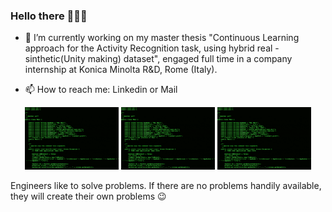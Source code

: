 ### Hello there 👨🏻‍💻

<!--
**FlavioLorenzi/flaviolorenzi** is a ✨ _special_ ✨ repository because its `README.md` (this file) appears on your GitHub profile.
-->

- 🔭 I’m currently working on my master thesis "Continuous Learning approach for the Activity Recognition task, using hybrid real - sinthetic(Unity making) dataset", engaged full time in a company internship at Konica Minolta R&D, Rome (Italy).

- 📫 How to reach me: Linkedin or Mail


<p align="center">
  <img src="sai.gif" width="150" height="100">
  <img src="sai.gif" width="150" height="100">
  <img src="sai.gif" width="150" height="100">
</p>

Engineers like to solve problems. If there are no problems handily available, they will create their own problems 😉

